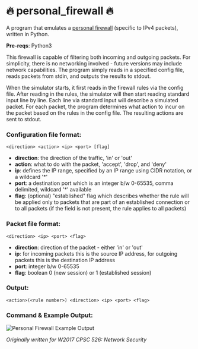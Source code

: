 # :fire: personal_firewall :fire:
A program that emulates a [personal firewall](https://en.wikipedia.org/wiki/Personal_firewall) (specific to IPv4 packets), written in Python.

__Pre-reqs__: Python3

This firewall is capable of filtering both incoming and outgoing packets. For simplicity, there is no networking involved - future versions may include network capabilities. The program simply reads in a specified config file, reads packets from stdin, and outputs the results to stdout.

When the simulator starts, it first reads in the firewall rules via the config file. After reading in the rules, the simulator will then start reading standard input line by line. Each line via standard input will describe a simulated packet. For each packet, the program determines what action to incur on the packet based on the rules in the config file. The resulting actions are sent to stdout.

### Configuration file format:

``` 
<direction> <action> <ip> <port> [flag]
```

* __direction__: the direction of the traffic, 'in' or 'out'
* __action__: what to do with the packet, 'accept', 'drop', and 'deny'
* __ip__: defines the IP range, specified by an IP range using CIDR notation, or a wildcard '*'
* __port__: a destination port which is an integer b/w 0-65535, comma delimited, wildcard '*' available
* __flag__: (optional) "established" flag which describes whether the rule will be applied only to packets that are part of an established connection or to all packets (if the field is not present, the rule applies to all packets)

### Packet file format:

```
<direction> <ip> <port> <flag>
```

* __direction__: direction of the packet - either 'in' or 'out'
* __ip__: for incoming packets this is the source IP address, for outgoing packets this is the destination IP address
* __port__: integer b/w 0-65535
* __flag__: boolean 0 (new session) or 1 (established session)

### Output:

```
<action>(<rule number>) <direction> <ip> <port> <flag>
```

### Command & Example Output:

![Personal Firewall Example Output](/../screenshots/pfw_example_output.png?raw=true "Personal Firewall Example Output")


*Originally written for W2017 CPSC 526: Network Security*
